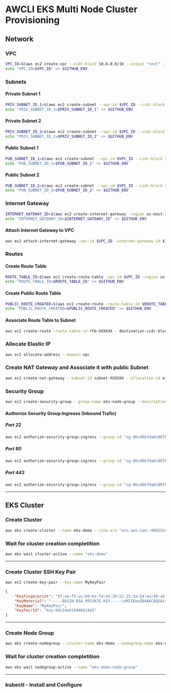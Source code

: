 # AWCLI EKS Multi Node Cluster Provisioning

## Network

### VPC

```sh
VPC_ID=$(aws ec2 create-vpc --cidr-block 10.0.0.0/16 --output "text" --query "Vpc.VpcId")
echo "VPC_ID=$VPC_ID" >> $GITHUB_ENV
```

### Subnets

#### Private Subnet 1

```sh
PRIV_SUBNET_ID_1=$(aws ec2 create-subnet --vpc-id $VPC_ID --cidr-block 10.0.1.0/24 --availability-zone us-east-1a --output "text" --query "Subnet.SubnetId")
echo "PRIV_SUBNET_ID_1=$PRIV_SUBNET_ID_1" >> $GITHUB_ENV
```

#### Private Subnet 2

```sh
PRIV_SUBNET_ID_2=$(aws ec2 create-subnet --vpc-id $VPC_ID --cidr-block 10.0.2.0/24 --availability-zone us-east-1b --output "text" --query "Subnet.SubnetId")
echo "PRIV_SUBNET_ID_2=$PRIV_SUBNET_ID_2" >> $GITHUB_ENV
```

#### Public Subnet 1

```sh
PUB_SUBNET_ID_1=$(aws ec2 create-subnet --vpc-id $VPC_ID --cidr-block 10.1.1.0/24 --availability-zone us-east-1a --output "text" --query "Subnet.SubnetId")
echo "PUB_SUBNET_ID_1=$PUB_SUBNET_ID_1" >> $GITHUB_ENV
```

#### Public Subnet 2

```sh
PUB_SUBNET_ID_2=$(aws ec2 create-subnet --vpc-id $VPC_ID --cidr-block 10.1.2.0/24 --availability-zone us-east-1b --output "text" --query "Subnet.SubnetId")
echo "PUB_SUBNET_ID_2=$PUB_SUBNET_ID_2" >> $GITHUB_ENV
```

### Internet Gateway

```sh
INTERNET_GATEWAY_ID=$(aws ec2 create-internet-gateway -region us-east-1 --query "InternetGateway.InternetGatewayId")
echo "INTERNET_GATEWAY_ID=$INTERNET_GATEWAY_ID" >> $GITHUB_ENV
```

#### Attach Internet Gateway to VPC

```sh
aws ec2 attach-internet-gateway -vpc-id $VPC_ID -internet-gateway-id $INTERNET_GATEWAY_ID -region us-east-1
```

### Routes

#### Create Route Table

```sh
ROUTE_TABLE_ID=$(aws ec2 create-route-table -vpc-id $VPC_ID -region us-east-1 --query "RouteTable.RouteTableId")
echo "ROUTE_TABLE_ID=$ROUTE_TABLE_ID" >> $GITHUB_ENV
```

#### Create Public Route Table

```sh
PUBLIC_ROUTE_CREATED=$(aws ec2 create-route -route-table-id $ROUTE_TABLE_ID - destination-cidr-block 0.0.0.0/0 -gateway-id $INTERNET_GATEWAY_ID -region us-east-1)
echo "PUBLIC_ROUTE_CREATED=$PUBLIC_ROUTE_CREATED" >> $GITHUB_ENV
```

#### Associate Route Table to Subnet

```sh
aws ec2 create-route -route-table-id rtb-XXXXXX - destination-cidr-block 0.0.0.0/0 -gateway-id $INTERNET_GATEWAY_ID -region us-east-1

```

### Allocate Elastic IP

```sh
aws ec2 allocate-address --domain vpc
```

### Create NAT Gateway and Associate it with public Subnet

```sh
aws ec2 create-nat-gateway --subnet-id subnet-XXXXXX --allocation-id eipalloc-XXXXXX
```

### Security Group

```sh
aws ec2 create-security-group --group-name eks-node-group --description "EKS Node Group" --vpc-id $VPC_ID --output "text" --query "GroupId"
```

#### Authorize Security Group Ingresss (Inbound Trafic)

##### Port 22

```sh
aws ec2 authorize-security-group-ingress --group-id "sg-06cd8bfdadc807b3a" --protocol tcp --port 22 --cidr 0.0.0.0/0
```

##### Port 80

```sh
aws ec2 authorize-security-group-ingress --group-id "sg-06cd8bfdadc807b3a" --protocol tcp --port 80 --cidr 0.0.0.0/0
```

##### Port 443

```sh
aws ec2 authorize-security-group-ingress --group-id "sg-06cd8bfdadc807b3a" --protocol tcp --port 443 --cidr 0.0.0.0/0
```

----------

## EKS Cluster

### Create Cluster

```sh
aws eks create-cluster --name eks-demo --role-arn "arn:aws:iam::008152407463:role/LabRole" --resources-vpc-config subnetIds=subnet-04570f251274be1b0,subnet-07148fe87dff0c263,securityGroupIds=sg-06cd8bfdadc807b3a
```

### Wait for cluster creation completition

```sh
aws eks wait cluster-active --name "eks-demo"
```

----------

### Create Cluster SSH Key Pair

```sh
aws ec2 create-key-pair --key-name MyKeyPair
```

```json
{
    "KeyFingerprint": "5f:ae:f5:ac:69:ba:fa:e5:2b:51:25:3a:54:ea:40:a6:3a:96:cc:d5",
    "KeyMaterial": "-----BEGIN RSA PRIVATE KEY-----\nMIIEowIBAAKCAQEA1t5Ai21Agw1JC66T0KW+prLeRIVI9GixpWZp4Kt3BrATtABI\nOveW0e++AAImSGwhLsepQABcFh7CtU4UNEF9FOkzuuz9OF5c5eLvpnOQImgEahg3\nf7+twcDUFNf5SagDXqkfW0JZ3KScotdYaBSMrt+1xE/aL8H56VINm2yM1RJqEkI+\nLVUaCutVgUWFU90NFrzwuOs3v8aB2freR+ZCwm8ZfwScXTD7/gd3Wkbcfi9wkm8c\nDfetY70vf47uy4rgQfSYiTXPUqq3sRYDAdOnZAZpfA8Ivur/2d8PhIYNw3gUlz19\noYbMYwmrwAL51DAnXfwqjyd1kPq4irOzcXz31wIDAQABAoIBADdEWYPDaTmMPEKl\n991OFJjaHzOuuNIs76ykiA1C7U2qEpdVDz8jmgaLzOpBo0kzjuFyd8U/knAaH2j1\nGVtLkPnE9gpZlNRf6TM0SQIebW98I86KRhQ04GOazrJBzxwz/BHoHGmjymtnZ+a2\nz0WOK5V7c0x4YZ2xHi/2bAuTQzI2nm/IZTVZpKY56ISz/gXYfqPiw/Kp/Nj+L3TK\n55Lywjmzeqdr6b9e9zndP/GCvIJU/qKVuuBnUj9StIhMGxecqUO2f22uiunYRiK+\nOAGpc5qLoSbHZxbrjJntv4rYevt50O/fMhagcyPCEDM7vPnbi3qOYYoWFpDrOt5y\n00EA+2ECgYEA+cH9C9rkgqfq0WCcckW426+0DNjtS6V2xVF+PqZCIKSlirj6tlpm\nkSpW7ya/rD7BByAiye/HjZ3aaQnc+UsKH2Qbx4DHlq/cd7A5tYf3bgp6IbBzNMeO\nrQnpqLALVl30ewcFkYygBOcnm3s5DNw3O63uq3J94dvf/oOvBhQRV2cCgYEA3D0I\nDjo4MD3U/sufgtSyqn6RWA+WawRpdKfLyRuwx/JbtTZZlHCEnFpXdznxEaVTVbH0\nZhIwBeppBtXoVg/9SP5J//jN06t1i6mfnvQqefQZIBOGHPp21NE6nWqsl3mb5GCL\nuOfVsqj0JsFpI3Lx/Y+OO0v9SmbZ4hwSTdgQRhECgYBnkuUHh40ACfa9QZ1fXj6d\nDC5UrZkqp8GrbnI2NOhzdRQZhUCjYrXqOW632o/eNGAEPnVu3PsaZX3v1WFIGLBn\n+DH0+BjNCr0Y/YHRIEOh5MJlOjFsj91BMT0u8WKiPHBonK7Yf0LVBa9NMTqldKWL\nIEQ74U0G3xHzEFUC5kuSvQKBgGY9jvfL3znF+pMuRCagRzEPALo4wkN8ENiu7NO3\nnyGzSQ+e44cdlPJgniojI95lOYKW0jZwSwrz/z3FH86ULaktI31JK4QQHMlxPUC1\naOKkhuV1KtVZEMFLQELDusu3EL+8ciCsv2/pLy6uqvhh7CUh941fgX6AsLVfAsBQ\nhX2BAoGBALjbxARnFxP0jAQVNrdnzNfFnVerPDZoH1yoRJNtu1xr7Od6IxUeVdTd\n6fdav5i9xN8lYHSaPBXurC9qCHs+67FN5y/aAQAftE3pni+7YJh6lap5rjwD/ZZC\nmOL3BwmXqBjrjSAmiql7m1GtNKO8iwWwwBKfMz9Wv70KLQ/iwj+Y\n-----END RSA PRIVATE KEY-----",
    "KeyName": "MyKeyPair",
    "KeyPairId": "key-0dc54e81940bb14d3"
}
```

----------

### Create Node Group

```sh
aws eks create-nodegroup --cluster-name eks-demo --nodegroup-name eks-demo-node-group --node-role "arn:aws:iam::008152407463:role/LabRole" --subnets "subnet-04570f251274be1b0" "subnet-07148fe87dff0c263" --scaling-config minSize=2,maxSize=2,desiredSize=2 --instance-types t3.medium --ami-type AL2_x86_64 --remote-access "ec2SshKey=MyKeyPair,sourceSecurityGroups=sg-06cd8bfdadc807b3a"
```

### Wait for cluster creation completition

```sh
aws eks wait nodegroup-active --name "eks-demo-node-group"
```

----------


### kubectl - Install and Configure

```sh

```

```json

```

